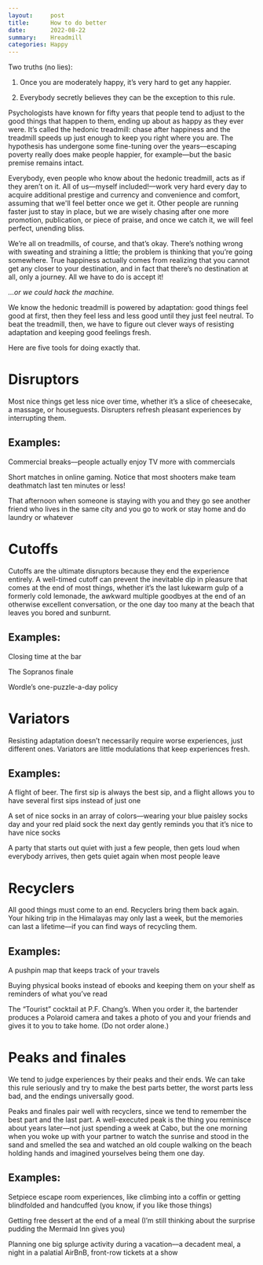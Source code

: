 ```yaml
---
layout:     post
title:      How to do better 
date:       2022-08-22
summary:    Hreadmill
categories: Happy
---
```



Two truths (no lies):

1. Once you are moderately happy, it’s very hard to get any happier. 

2. Everybody secretly believes they can be the exception to this rule.

Psychologists have known for fifty years that people tend to adjust to the good things that happen to them, ending up about as happy as they ever were. It’s called the hedonic treadmill: chase after happiness and the treadmill speeds up just enough to keep you right where you are. The hypothesis has undergone some fine-tuning over the years––escaping poverty really does make people happier, for example––but the basic premise remains intact. 

Everybody, even people who know about the hedonic treadmill, acts as if they aren’t on it. All of us––myself included!––work very hard every day to acquire additional prestige and currency and convenience and comfort, assuming that we'll feel better once we get it. Other people are running faster just to stay in place, but we are wisely chasing after one more promotion, publication, or piece of praise, and once we catch it, we will feel perfect, unending bliss. 

We’re all on treadmills, of course, and that’s okay. There’s nothing wrong with sweating and straining a little; the problem is thinking that you’re going somewhere. True happiness actually comes from realizing that you cannot get any closer to your destination, and in fact that there’s no destination at all, only a journey. All we have to do is accept it!

*…or we could hack the machine.*

We know the hedonic treadmill is powered by adaptation: good things feel good at first, then they feel less and less good until they just feel neutral. To beat the treadmill, then, we have to figure out clever ways of resisting adaptation and keeping good feelings fresh.

Here are five tools for doing exactly that. 

# Disruptors
Most nice things get less nice over time, whether it’s a slice of cheesecake, a massage, or houseguests. Disrupters refresh pleasant experiences by interrupting them. 

## Examples:

Commercial breaks––people actually enjoy TV more with commercials

Short matches in online gaming. Notice that most shooters make team deathmatch last ten minutes or less!

That afternoon when someone is staying with you and they go see another friend who lives in the same city and you go to work or stay home and do laundry or whatever

# Cutoffs
Cutoffs are the ultimate disruptors because they end the experience entirely. A well-timed cutoff can prevent the inevitable dip in pleasure that comes at the end of most things, whether it’s the last lukewarm gulp of a formerly cold lemonade, the awkward multiple goodbyes at the end of an otherwise excellent conversation, or the one day too many at the beach that leaves you bored and sunburnt.

## Examples:

Closing time at the bar

The Sopranos finale

Wordle’s one-puzzle-a-day policy

# Variators
Resisting adaptation doesn’t necessarily require worse experiences, just different ones. Variators are little modulations that keep experiences fresh.

## Examples:

A flight of beer. The first sip is always the best sip, and a flight allows you to have several first sips instead of just one

A set of nice socks in an array of colors––wearing your blue paisley socks day and your red plaid sock the next day gently reminds you that it’s nice to have nice socks

A party that starts out quiet with just a few people, then gets loud when everybody arrives, then gets quiet again when most people leave

# Recyclers
All good things must come to an end. Recyclers bring them back again. Your hiking trip in the Himalayas may only last a week, but the memories can last a lifetime––if you can find ways of recycling them.

## Examples:

A pushpin map that keeps track of your travels

Buying physical books instead of ebooks and keeping them on your shelf as reminders of what you’ve read

The “Tourist” cocktail at P.F. Chang’s. When you order it, the bartender produces a Polaroid camera and takes a photo of you and your friends and gives it to you to take home. (Do not order alone.)

# Peaks and finales
We tend to judge experiences by their peaks and their ends. We can take this rule seriously and try to make the best parts better, the worst parts less bad, and the endings universally good.

Peaks and finales pair well with recyclers, since we tend to remember the best part and the last part. A well-executed peak is the thing you reminisce about years later––not just spending a week at Cabo, but the one morning when you woke up with your partner to watch the sunrise and stood in the sand and smelled the sea and watched an old couple walking on the beach holding hands and imagined yourselves being them one day.

## Examples:

Setpiece escape room experiences, like climbing into a coffin or getting blindfolded and handcuffed (you know, if you like those things)

Getting free dessert at the end of a meal (I’m still thinking about the surprise pudding the Mermaid Inn gives you)

Planning one big splurge activity during a vacation––a decadent meal, a night in a palatial AirBnB, front-row tickets at a show

